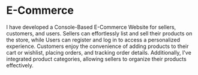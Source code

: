 # E-Commerce

I have developed a Console-Based E-Commerce Website for sellers, customers, and users. Sellers can effortlessly list and sell their products on the store, while Users can register and log in to access a personalized experience. Customers enjoy the convenience of adding products to their cart or wishlist, placing orders, and tracking order details. Additionally, I've integrated product categories, allowing sellers to organize their products effectively.
